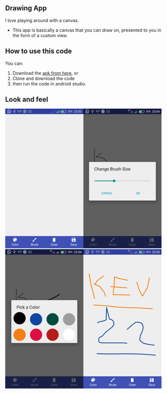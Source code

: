 ## Drawing App
I love playing around with a canvas. 
* This app is basically a canvas that you can draw on, presented to you in the form of a custom view.

## How to use this code
 You can:
 1. Download the [apk from here](https://github.com/Kevin-Kip/DrawingPad/blob/master/apk/DrawingApp.apk), or
 2. Clone and download the code
 3. then run the code in android studio.
 
## Look and feel

<img src="/screenshots/device1.png" width="250px"><img src="/screenshots/device2.png" width="250px">
<img src="/screenshots/device3.png" width="250px"><img src="/screenshots/device4.png" width="250px">
